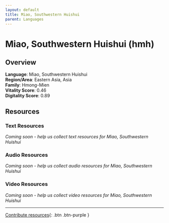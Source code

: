 ```yaml
---
layout: default
title: Miao, Southwestern Huishui
parent: Languages
---
```


# Miao, Southwestern Huishui (hmh)

## Overview

**Language**: Miao, Southwestern Huishui  
**Region/Area**: Eastern Asia, Asia  
**Family**: Hmong-Mien  
**Vitality Score**: 0.46  
**Digitality Score**: 0.89  

## Resources

### Text Resources
*Coming soon - help us collect text resources for Miao, Southwestern Huishui*

### Audio Resources
*Coming soon - help us collect audio resources for Miao, Southwestern Huishui*

### Video Resources
*Coming soon - help us collect video resources for Miao, Southwestern Huishui*

---

[Contribute resources](https://fairtrain.github.io/){: .btn .btn-purple }
